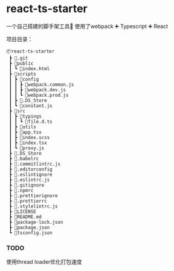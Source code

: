 # react-ts-starter
一个自己搭建的脚手架工具🔧
使用了webpack ➕ Typescript ➕ React

项目目录：
```
📦react-ts-starter
 ┣ 📂.git
 ┣ 📂public
 ┃ ┗ 📜index.html
 ┣ 📂scripts
 ┃ ┣ 📂config
 ┃ ┃ ┣ 📜webpack.common.js
 ┃ ┃ ┣ 📜webpack.dev.js
 ┃ ┃ ┗ 📜webpack.prod.js
 ┃ ┣ 📜.DS_Store
 ┃ ┗ 📜constant.js
 ┣ 📂src
 ┃ ┣ 📂typings
 ┃ ┃ ┗ 📜file.d.ts
 ┃ ┣ 📂utils
 ┃ ┣ 📜app.tsx
 ┃ ┣ 📜index.scss
 ┃ ┣ 📜index.tsx
 ┃ ┗ 📜proxy.js
 ┣ 📜.DS_Store
 ┣ 📜.babelrc
 ┣ 📜.commitlintrc.js
 ┣ 📜.editorconfig
 ┣ 📜.eslintignore
 ┣ 📜.eslintrc.js
 ┣ 📜.gitignore
 ┣ 📜.npmrc
 ┣ 📜.prettierignore
 ┣ 📜.prettierrc
 ┣ 📜.stylelintrc.js
 ┣ 📜LICENSE
 ┣ 📜README.md
 ┣ 📜package-lock.json
 ┣ 📜package.json
 ┗ 📜tsconfig.json
```
### TODO
使用thread loader优化打包速度
